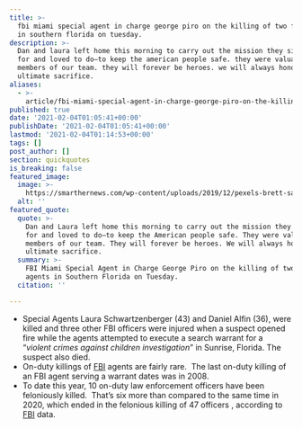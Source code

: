 ```yaml
---
title: >-
  fbi miami special agent in charge george piro on the killing of two fbi agents
  in southern florida on tuesday.
description: >-
  Dan and laura left home this morning to carry out the mission they signed up
  for and loved to do—to keep the american people safe. they were valuable
  members of our team. they will forever be heroes. we will always honor their
  ultimate sacrifice.
aliases:
  - >-
    article/fbi-miami-special-agent-in-charge-george-piro-on-the-killing-of-two-fbi-agents-in-southern-florida-on-tuesday/
published: true
date: '2021-02-04T01:05:41+00:00'
publishDate: '2021-02-04T01:05:41+00:00'
lastmod: '2021-02-04T01:14:53+00:00'
tags: []
post_author: []
section: quickquotes
is_breaking: false
featured_image:
  image: >-
    https://smarthernews.com/wp-content/uploads/2019/12/pexels-brett-sayles-1046399.jpg
  alt: ''
featured_quote:
  quote: >-
    Dan and Laura left home this morning to carry out the mission they signed up
    for and loved to do—to keep the American people safe. They were valuable
    members of our team. They will forever be heroes. We will always honor their
    ultimate sacrifice.
  summary: >-
    FBI Miami Special Agent in Charge George Piro on the killing of two FBI
    agents in Southern Florida on Tuesday.
  citation: ''

---
```

*   Special Agents Laura Schwartzenberger (43) and Daniel Alfin (36), were killed and three other FBI officers were injured when a suspect opened fire while the agents attempted to execute a search warrant for a “_violent crimes against children investigation_” in Sunrise, Florida. The suspect also died.
*   On-duty killings of [FBI](\"https://www.fbi.gov/history/wall-of-honor\") agents are fairly rare.  The last on-duty killing of an FBI agent serving a warrant dates was in 2008.
*   To date this year, 10 on-duty law enforcement officers have been feloniously killed.  That’s six more than compared to the same time in 2020, which ended in the felonious killing of 47 officers , according to [FBI](\"https://crime-data-explorer.app.cloud.gov/officers/national/united-states/leoka\") data.